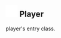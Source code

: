 ## <img src="../../.gitbook/assets/base.png" width="32" height="32" /> Player
player's entry class.
